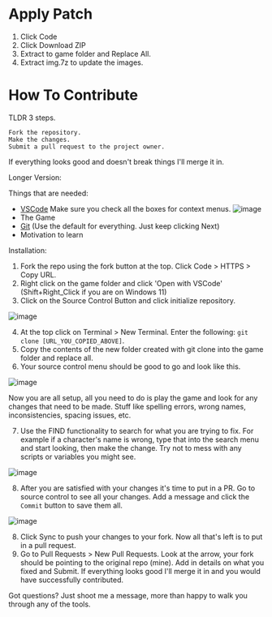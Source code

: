 # Apply Patch
1. Click Code
2. Click Download ZIP
3. Extract to game folder and Replace All.
4. Extract img.7z to update the images.

# How To Contribute
TLDR 3 steps.

    Fork the repository.
    Make the changes.
    Submit a pull request to the project owner.

If everything looks good and doesn't break things I'll merge it in.

Longer Version:

Things that are needed:
* [VSCode](https://code.visualstudio.com/) Make sure you check all the boxes for context menus. ![image](https://github.com/DazedMTL/Dungeon-With-Girl/assets/96628874/7a84b624-32fe-4845-a0f6-2b9f39795070)
* The Game
* [Git](https://git-scm.com/downloads) (Use the default for everything. Just keep clicking Next)
* Motivation to learn

Installation:
1. Fork the repo using the fork button at the top. Click Code > HTTPS > Copy URL.
2. Right click on the game folder and click 'Open with VSCode' (Shift+Right_Click if you are on Windows 11)
3. Click on the Source Control Button and click initialize repository.

![image](https://github.com/DazedMTL/Dungeon-With-Girl/assets/96628874/61e818e6-11f9-450d-9d7d-263d109dbf56)

4. At the top click on Terminal > New Terminal. Enter the following: `git clone [URL_YOU_COPIED_ABOVE]`.
5. Copy the contents of the new folder created with git clone into the game folder and replace all.
6. Your source control menu should be good to go and look like this.

![image](https://github.com/DazedMTL/Dungeon-With-Girl/assets/96628874/c19787a0-172d-4a08-a37a-e3b56e70e86a)

Now you are all setup, all you need to do is play the game and look for any changes that need to be made. Stuff like spelling errors, wrong names, inconsistencies, spacing issues, etc.

7. Use the FIND functionality to search for what you are trying to fix. For example if a character's name is wrong, type that into the search menu and start looking, then make the change. Try not to mess with any scripts or variables you might see.

![image](https://github.com/DazedMTL/Dungeon-With-Girl/assets/96628874/589eccaf-7f86-43f7-a917-7e6e477b381a)

8. After you are satisfied with your changes it's time to put in a PR. Go to source control to see all your changes. Add a message and click the `Commit` button to save them all.

![image](https://github.com/DazedMTL/Dungeon-With-Girl/assets/96628874/a9a8973b-bc01-4184-bea9-63a925d961a2)

8. Click Sync to push your changes to your fork. Now all that's left is to put in a pull request.
9. Go to Pull Requests > New Pull Requests. Look at the arrow, your fork should be pointing to the original repo (mine). Add in details on what you fixed and Submit. If everything looks good I'll merge it in and you would have successfully contributed.

Got questions? Just shoot me a message, more than happy to walk you through any of the tools.
